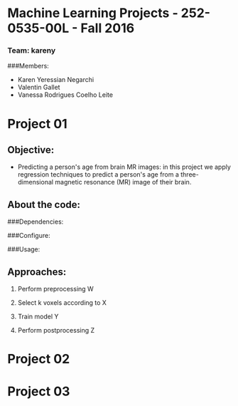 # Machine Learning Projects - 252-0535-00L - Fall 2016

### Team: kareny
###Members:
* Karen Yeressian Negarchi
* Valentin Gallet
* Vanessa Rodrigues Coelho Leite

Project 01
==========

Objective:
----------
- Predicting a person's age from brain MR images: in this project we apply regression techniques to predict a person's age from a three-dimensional magnetic resonance (MR) image of their brain.


About the code:
---------------

###Dependencies:

###Configure:

###Usage:


Approaches:
-----------
1) Perform preprocessing W

2) Select k voxels according to X

3) Train model Y

4) Perform postprocessing Z




Project 02
==========


Project 03
==========
